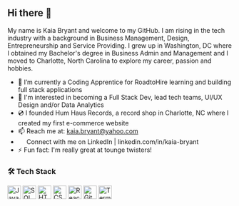## Hi there 👋

My name is Kaia Bryant and welcome to my GitHub. I am rising in the tech industry with a background in Business Management, Design, Entrepreneurship and Service Providing.
I grew up in Washington, DC where I obtained my Bachelor's degree in Business Admin and Management and I moved to Charlotte, North Carolina to explore my career, passion and hobbies.

- 🌱 I’m currently a Coding Apprentice for RoadtoHire learning and building full stack applications
- 🧠 I'm interested in becoming a Full Stack Dev, lead tech teams, UI/UX Design and/or Data Analytics
- 💿 I founded Hum Haus Records, a record shop in Charlotte, NC where I created my first e-commerce website
- 📫 Reach me at: kaia.bryant@yahoo.com 
- [<img src="https://upload.wikimedia.org/wikipedia/commons/thumb/c/ca/LinkedIn_logo_initials.png/960px-LinkedIn_logo_initials.png" width="15"/>](https://www.linkedin.com/in/kaia-bryant/)   Connect with me on LinkedIn | linkedin.com/in/kaia-bryant
- ⚡ Fun fact: I'm really great at tounge twisters!


### 🛠️ Tech Stack

[<img src="https://cdn.jsdelivr.net/gh/devicons/devicon/icons/javascript/javascript-original.svg" alt="JavaScript" width="30"/>](https://developer.mozilla.org/en-US/docs/Web/JavaScript)
[<img src="https://cdn.jsdelivr.net/gh/devicons/devicon/icons/mysql/mysql-original.svg" alt="SQL" width="30"/>](https://www.mysql.com/)
[<img src="https://cdn.jsdelivr.net/gh/devicons/devicon/icons/html5/html5-original.svg" alt="HTML5" width="30"/>](https://developer.mozilla.org/en-US/docs/Web/HTML)
[<img src="https://cdn.jsdelivr.net/gh/devicons/devicon/icons/css3/css3-original.svg" alt="CSS3" width="30"/>](https://developer.mozilla.org/en-US/docs/Web/CSS)
[<img src="https://cdn.jsdelivr.net/gh/devicons/devicon/icons/react/react-original.svg" alt="React" width="30"/>](https://react.dev/)
[<img src="https://cdn.jsdelivr.net/gh/devicons/devicon/icons/git/git-original.svg" alt="Git" width="30"/>](https://git-scm.com/)
[<img src="https://cdn.jsdelivr.net/gh/devicons/devicon/icons/bash/bash-original.svg" alt="Terminal" width="30"/>](https://www.gnu.org/software/bash/)





